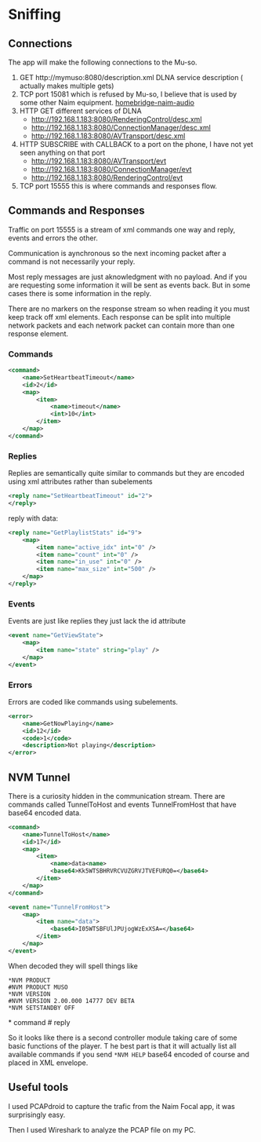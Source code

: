 # Sniffing
## Connections 
The app will make the following connections to the Mu-so.
1. GET http://mymuso:8080/description.xml  DLNA service description ( actually makes multiple gets)
2. TCP port 15081 which is refused by Mu-so, I believe that is used by some other Naim equipment. [homebridge-naim-audio]( https://github.com/sicamois/homebridge-naim-audio )
3. HTTP GET different services of DLNA
    - http://192.168.1.183:8080/RenderingControl/desc.xml 
    - http://192.168.1.183:8080/ConnectionManager/desc.xml 
    - http://192.168.1.183:8080/AVTransport/desc.xml 
4. HTTP SUBSCRIBE with CALLBACK to a port on the phone, I have not yet seen anything on that port
    - http://192.168.1.183:8080/AVTransport/evt
    - http://192.168.1.183:8080/ConnectionManager/evt 
    - http://192.168.1.183:8080/RenderingControl/evt
5. TCP port 15555 this is where commands and responses flow.

## Commands and Responses
Traffic on port 15555 is a stream of xml commands one way and reply, events and errors the other.

Communication is aynchronous so the next incoming packet after a command is not necessarily your reply. 

Most reply messages are just aknowledgment with no payload. And if you are requesting some information it will be sent as events back. But in some cases there is some information in the reply. 

There are no markers on the response stream so when reading it you must keep track off xml elements. Each response can be split into multiple network packets and each network packet can contain more than one response element.

### Commands
```XML
<command>
    <name>SetHeartbeatTimeout</name>
    <id>2</id>
    <map>
        <item>
            <name>timeout</name>
            <int>10</int>
        </item>
    </map>
</command>
```
### Replies
Replies are semantically quite similar to commands but they are encoded using xml attributes rather than subelements  
```XML
<reply name="SetHeartbeatTimeout" id="2">
</reply>
```
reply with data:
```XML
<reply name="GetPlaylistStats" id="9">
	<map>
		<item name="active_idx" int="0" />
		<item name="count" int="0" />
		<item name="in_use" int="0" />
		<item name="max_size" int="500" />
	</map>
</reply>
```
### Events
Events are just like replies they just lack the id attribute
```XML
<event name="GetViewState">
	<map>
		<item name="state" string="play" />
	</map>
</event>
```
### Errors
Errors are coded like commands using subelements.
```XML
<error>
	<name>GetNowPlaying</name>
	<id>12</id>
	<code>1</code>
	<description>Not playing</description>
</error>
```
## NVM Tunnel 
There is a curiosity hidden in the communication stream. 
There are commands called TunnelToHost and events TunnelFromHost that have base64 encoded data.

```XML
<command>
    <name>TunnelToHost</name>
    <id>17</id>
    <map>
        <item>
            <name>data<name>
            <base64>Kk5WTSBHRVRCVUZGRVJTVEFURQ0=</base64>
        </item>
    </map>
</command>
```

```XML
<event name="TunnelFromHost">
	<map>
		<item name="data">
			<base64>I05WTSBFUlJPUjogWzExXSA=</base64>
		</item>
	</map>
</event>
```
When decoded they will spell things like  
```
*NVM PRODUCT
#NVM PRODUCT MUSO
*NVM VERSION
#NVM VERSION 2.00.000 14777 DEV BETA 
*NVM SETSTANDBY OFF
```
\* command
\# reply 

So it looks like there is a second controller module taking care of some basic functions of the player. T
he best part is that it will actually list all available commands if you send ```*NVM HELP``` base64 encoded of course and placed in XML envelope.

## Useful tools
I used PCAPdroid to capture the trafic from the Naim Focal app, it was surprisingly easy.

Then I used Wireshark to analyze the PCAP file on my PC.

